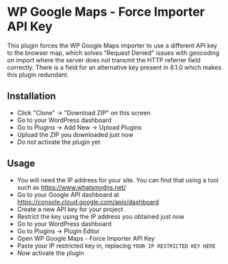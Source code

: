 # WP Google Maps - Force Importer API Key #

This plugin forces the WP Google Maps importer to use a different API key to the browser map, which solves "Request Denied" issues with geocoding on import where the server does not transmit the HTTP referrer field correctly. There is a field for an alternative key present in 8.1.0 which makes this plugin redundant.

## Installation ##

- Click "Clone" -> "Download ZIP" on this screen
- Go to your WordPress dashboard
- Go to Plugins -> Add New -> Upload Plugins
- Upload the ZIP you downloaded just now
- *Do not* activate the plugin yet

## Usage ##

- You will need the IP address for your site. You can find that using a tool such as https://www.whatsmydns.net/
- Go to your Google API dashboard at https://console.cloud.google.com/apis/dashboard
- Create a new API key for your project
- Restrict the key using the IP address you obtained just now
- Go to your WordPress dashboard
- Go to Plugins -> Plugin Editor
- Open WP Google Maps - Force Importer API Key
- Paste your IP restricted key in, replacing `YOUR IP RESTRICTED KEY HERE`
- *Now* activate the plugin